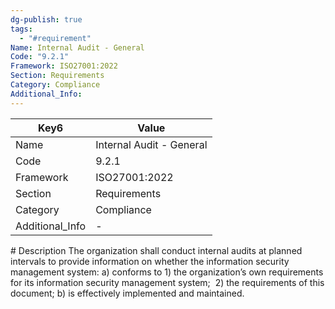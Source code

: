 ```yaml
---
dg-publish: true
tags:
  - "#requirement"
Name: Internal Audit - General
Code: "9.2.1"
Framework: ISO27001:2022
Section: Requirements
Category: Compliance
Additional_Info: 
---
```


<div><table class="dataview table-view-table"><thead class="table-view-thead"><tr class="table-view-tr-header"><th class="table-view-th"><span>Key</span><span class="dataview small-text">6</span></th><th class="table-view-th"><span>Value</span></th></tr></thead><tbody class="table-view-tbody"><tr><td><span>Name</span></td><td><span>Internal Audit - General</span></td></tr><tr><td><span>Code</span></td><td><span>9.2.1</span></td></tr><tr><td><span>Framework</span></td><td><span>ISO27001:2022</span></td></tr><tr><td><span>Section</span></td><td><span>Requirements</span></td></tr><tr><td><span>Category</span></td><td><span>Compliance</span></td></tr><tr><td><span>Additional_Info</span></td><td><span>-</span></td></tr></tbody></table></div>
# Description
The organization shall conduct internal audits at planned intervals to provide information on whether the information security management system: 
a) conforms to
 1) the organization’s own requirements for its information security management system; 
2) the requirements of this document;
 b) is effectively implemented and maintained.
